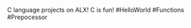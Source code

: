 
C language projects on ALX!
C is fun!
#HelloWorld
#Functions 
#Prepocessor


















































